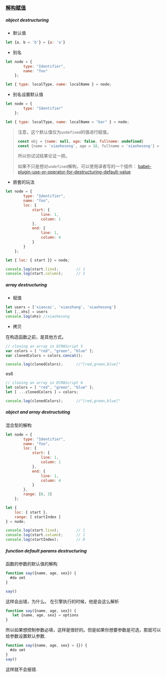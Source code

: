 ### [解构赋值](https://leanpub.com/understandinges6/read#leanpub-auto-destructuring-for-easier-data-access)

##### object destructuring

- 默认值

```javascript
let {a, b = 'b'} = {a: 'a'}
```

- 别名

```javascript
let node = {
        type: "Identifier",
        name: "foo"
    };

let { type: localType, name: localName } = node;

```

- 别名设置默认值

```javascript
let node = {
        type: "Identifier"
    };

let { type: localType, name: localName = "bar" } = node;
```

> 注意，这个默认值仅为`undefined`的值进行赋值。
> ```js
> const obj = {name: null, age: false, fullname: undefined}
> const {name = 'xiaohesong', age = 18, fullname = 'xiaohesong'} = obj
>```
> 所以你试试结果论证一把。
>
> 如果不只是想对`undefined`解构，可以使用译者写的一个插件： [babel-plugin-use-or-operator-for-destructuring-default-value](https://github.com/xiaohesong/babel-plugin-use-or-operator-for-destructuring-default-value)

- 嵌套的玩法

```javascript
let node = {
        type: "Identifier",
        name: "foo",
        loc: {
            start: {
                line: 1,
                column: 1
            },
            end: {
                line: 1,
                column: 4
            }
        }
    };

let { loc: { start }} = node;

console.log(start.line);        // 1
console.log(start.column);      // 1
```

##### array destructuring

- 赋值

```javascript
let users = ['xiaocai', 'xiaozhang', 'xiaohesong']
let [,,xhs] = users
console.log(xhs) //xiaohesong
```

- 拷贝

在构造函数之前，是其他方式。
```javascript
// cloning an array in ECMAScript 5
var colors = [ "red", "green", "blue" ];
var clonedColors = colors.concat();

console.log(clonedColors);      //"[red,green,blue]"
```

es6
```javascript
// cloning an array in ECMAScript 6
let colors = [ "red", "green", "blue" ];
let [ ...clonedColors ] = colors;

console.log(clonedColors);      //"[red,green,blue]"
```

##### object and array destructuting
混合型的解构
```javascript
let node = {
        type: "Identifier",
        name: "foo",
        loc: {
            start: {
                line: 1,
                column: 1
            },
            end: {
                line: 1,
                column: 4
            }
        },
        range: [0, 3]
    };

let {
    loc: { start },
    range: [ startIndex ]
} = node;

console.log(start.line);        // 1
console.log(start.column);      // 1
console.log(startIndex);        // 0
```

##### function default params destructuring

函数的参数的默认值的解构

```javascript
function say({name, age, sex}) {
  #do smt
}

say()
```

这样会出错，为什么。 在引擎执行的时候，他是会这么解析
```javascript
function say({name, age, sex}) {
   let {name, age, sex} = options
}
```

所以如果想控制参数必填，这样是很好的。但是如果你想要参数是可选，那就可以给参数设置默认参数.

```javascript
function say({name, age, sex} = {}) {
  #do smt
}
say()
```
这样就不会报错.
